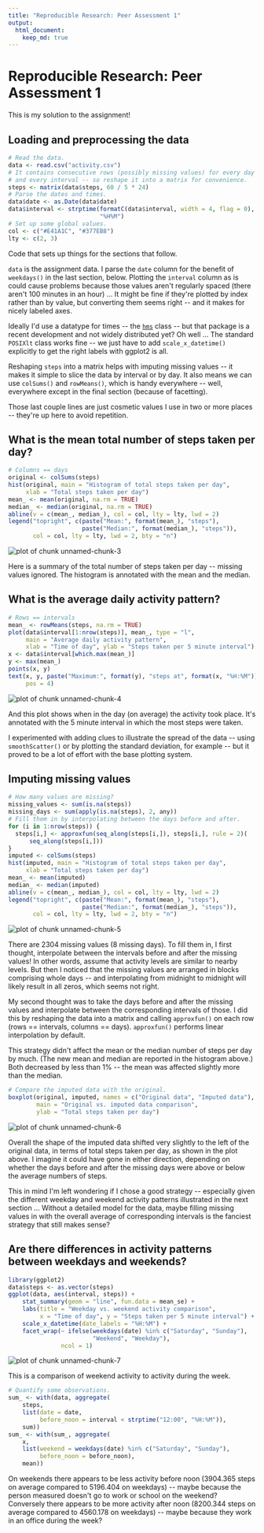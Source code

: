 ```yaml
---
title: "Reproducible Research: Peer Assessment 1"
output:
  html_document:
    keep_md: true
---
```




# Reproducible Research: Peer Assessment 1

This is my solution to the assignment!

## Loading and preprocessing the data


```r
# Read the data.
data <- read.csv("activity.csv")
# It contains consecutive rows (possibly missing values) for every day
# and every interval -- so reshape it into a matrix for convenience.
steps <- matrix(data$steps, 60 / 5 * 24)
# Parse the dates and times.
data$date <- as.Date(data$date)
data$interval <- strptime(formatC(data$interval, width = 4, flag = 0),
                          "%H%M")
# Set up some global values.
col <- c("#E41A1C", "#377EB8")
lty <- c(2, 3)
```

Code that sets up things for the sections that follow.

`data` is the assignment data. I parse the `date` column for the benefit
of `weekdays()` in the last section, below. Plotting the `interval`
column as is could cause problems because those values aren't regularly
spaced (there aren't 100 minutes in an hour) ... It might be fine if
they're plotted by index rather than by value, but converting them seems
right -- and it makes for nicely labeled axes.

Ideally I'd use a datatype for times -- the
[`hms`](https://cran.r-project.org/web/packages/hms/index.html) class --
but that package is a recent development and not widely distributed yet?
Oh well ... The standard `POSIXlt` class works fine -- we just have to
add `scale_x_datetime()` explicitly to get the right labels with ggplot2
is all.

Reshaping `steps` into a matrix helps with imputing missing values -- it
makes it simple to slice the data by interval or by day. It also means
we can use `colSums()` and `rowMeans()`, which is handy everywhere --
well, everywhere except in the final section (because of facetting).

Those last couple lines are just cosmetic values I use in two or more
places -- they're up here to avoid repetition.

## What is the mean total number of steps taken per day?


```r
# Columns == days
original <- colSums(steps)
hist(original, main = "Histogram of total steps taken per day",
     xlab = "Total steps taken per day")
mean_ <- mean(original, na.rm = TRUE)
median_ <- median(original, na.rm = TRUE)
abline(v = c(mean_, median_), col = col, lty = lty, lwd = 2)
legend("topright", c(paste("Mean:", format(mean_), "steps"),
                     paste("Median:", format(median_), "steps")),
       col = col, lty = lty, lwd = 2, bty = "n")
```

![plot of chunk unnamed-chunk-3](figure/unnamed-chunk-3-1.svg)

Here is a summary of the total number of steps taken per day -- missing
values ignored. The histogram is annotated with the mean and the median.

## What is the average daily activity pattern?


```r
# Rows == intervals
mean_ <- rowMeans(steps, na.rm = TRUE)
plot(data$interval[1:nrow(steps)], mean_, type = "l",
     main = "Average daily activity pattern",
     xlab = "Time of day", ylab = "Steps taken per 5 minute interval")
x <- data$interval[which.max(mean_)]
y <- max(mean_)
points(x, y)
text(x, y, paste("Maximum:", format(y), "steps at", format(x, "%H:%M")),
     pos = 4)
```

![plot of chunk unnamed-chunk-4](figure/unnamed-chunk-4-1.svg)

And this plot shows when in the day (on average) the activity took
place. It's annotated with the 5 minute interval in which the most steps
were taken.

I experimented with adding clues to illustrate the spread of the data --
using `smoothScatter()` or by plotting the standard deviation, for
example -- but it proved to be a lot of effort with the base plotting
system.

## Imputing missing values


```r
# How many values are missing?
missing_values <- sum(is.na(steps))
missing_days <- sum(apply(is.na(steps), 2, any))
# Fill them in by interpolating between the days before and after.
for (i in 1:nrow(steps)) {
  steps[i,] <- approxfun(seq_along(steps[i,]), steps[i,], rule = 2)(
      seq_along(steps[i,]))
}
imputed <- colSums(steps)
hist(imputed, main = "Histogram of total steps taken per day",
     xlab = "Total steps taken per day")
mean_ <- mean(imputed)
median_ <- median(imputed)
abline(v = c(mean_, median_), col = col, lty = lty, lwd = 2)
legend("topright", c(paste("Mean:", format(mean_), "steps"),
                     paste("Median:", format(median_), "steps")),
       col = col, lty = lty, lwd = 2, bty = "n")
```

![plot of chunk unnamed-chunk-5](figure/unnamed-chunk-5-1.svg)

There are 2304 missing values (8 missing
days). To fill them in, I first thought, interpolate between the
intervals before and after the missing values! In other words, assume
that activity levels are similar to nearby levels. But then I noticed
that the missing values are arranged in blocks comprising whole days --
and interpolating from midnight to midnight will likely result in all
zeros, which seems not right.

My second thought was to take the days before and after the missing
values and interpolate between the corresponding intervals of those. I
did this by reshaping the data into a matrix and calling `approxfun()`
on each row (rows == intervals, columns == days). `approxfun()` performs
linear interpolation by default.

This strategy didn't affect the mean or the median number of steps per
day by much. (The new mean and median are reported in the histogram
above.) Both decreased by less than 1% -- the mean was affected slightly
more than the median.


```r
# Compare the imputed data with the original.
boxplot(original, imputed, names = c("Original data", "Imputed data"),
        main = "Original vs. imputed data comparison",
        ylab = "Total steps taken per day")
```

![plot of chunk unnamed-chunk-6](figure/unnamed-chunk-6-1.svg)

Overall the shape of the imputed data shifted very slightly to the left
of the original data, in terms of total steps taken per day, as shown in
the plot above. I imagine it could have gone in either direction,
depending on whether the days before and after the missing days were
above or below the average numbers of steps.

This in mind I'm left wondering if I chose a good strategy -- especially
given the different weekday and weekend activity patterns illustrated in
the next section ... Without a detailed model for the data, maybe
filling missing values in with the overall average of corresponding
intervals is the fanciest strategy that still makes sense?

## Are there differences in activity patterns between weekdays and weekends?


```r
library(ggplot2)
data$steps <- as.vector(steps)
ggplot(data, aes(interval, steps)) +
    stat_summary(geom = "line", fun.data = mean_se) +
    labs(title = "Weekday vs. weekend activity comparison",
         x = "Time of day", y = "Steps taken per 5 minute interval") +
    scale_x_datetime(date_labels = "%H:%M") +
    facet_wrap(~ ifelse(weekdays(date) %in% c("Saturday", "Sunday"),
                        "Weekend", "Weekday"),
               ncol = 1)
```

![plot of chunk unnamed-chunk-7](figure/unnamed-chunk-7-1.svg)

This is a comparison of weekend activity to activity during the week.


```r
# Quantify some observations.
sum_ <- with(data, aggregate(
    steps,
    list(date = date,
         before_noon = interval < strptime("12:00", "%H:%M")),
    sum))
sum_ <- with(sum_, aggregate(
    x,
    list(weekend = weekdays(date) %in% c("Saturday", "Sunday"),
         before_noon = before_noon),
    mean))
```

On weekends there appears to be less activity before noon
(3904.365 steps on average
compared to 5196.404 on
weekdays) -- maybe because the person measured doesn't go to work or
school on the weekend? Conversely there appears to be more activity
after noon (8200.344 steps on
average compared to 4560.178
on weekdays) -- maybe because they work in an office during the week?
